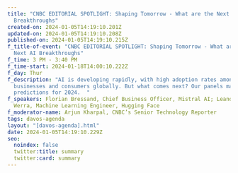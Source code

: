 ```yaml
---
title: "CNBC EDITORIAL SPOTLIGHT: Shaping Tomorrow - What are the Next AI
  Breakthroughs"
created-on: 2024-01-05T14:19:10.201Z
updated-on: 2024-01-05T14:19:10.208Z
published-on: 2024-01-05T14:19:10.215Z
f_title-of-event: "CNBC EDITORIAL SPOTLIGHT: Shaping Tomorrow - What are the
  Next AI Breakthroughs"
f_time: 3 PM - 3:40 PM
f_time-start: 2024-01-18T14:00:10.222Z
f_day: Thur
f_description: "AI is developing rapidly, with high adoption rates among
  businesses and consumers globally. But what comes next? Our panels makes
  predictions for 2024.  "
f_speakers: Florian Bressand, Chief Business Officer, Mistral AI; Leandro Von
  Werra, Machine Learning Engineer, Hugging Face
f_moderator-name: Arjun Kharpal, CNBC’s Senior Technology Reporter
tags: davos-agenda
layout: "[davos-agenda].html"
date: 2024-01-05T14:19:10.229Z
seo:
  noindex: false
  twitter:title: summary
  twitter:card: summary
---
```

